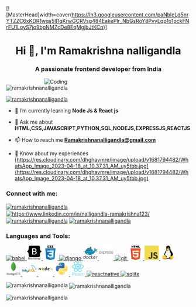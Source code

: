 [![MasterHead]width=cover(https://lh3.googleusercontent.com/paNbleLd5nrYTZZC6xKDR1wqs5II1qKrwGCRVsg484EakePlr_NbGsRoY8PvyLqp1o1pckFNrFU1LoyS7jo9bpNMZcDe8EqMgjbJtKCn)]





<h1 align="center">Hi 👋, I'm Ramakrishna nalligandla</h1>
<h3 align="center">A passionate frontend developer from India</h3>

<img align="right" alt="Coding" width="400" src="https://cdn.dribbble.com/users/1162077/screenshots/3848914/programmer.gif">

<p align="left"> <img src="https://komarev.com/ghpvc/?username=ramakrishnanalligandla&label=Profile%20views&color=0e75b6&style=flat" alt="ramakrishnanalligandla" /> </p>

<p align="left"> <a href="https://twitter.com/ramakrishnanalligandla" target="blank"><img src="https://img.shields.io/twitter/follow/ramakrishnanalligandla?logo=twitter&style=for-the-badge" alt="ramakrishnanalligandla" /></a> </p>

- 🌱 I’m currently learning **Node Js & React js**

- 💬 Ask me about **HTML,CSS,JAVASCRIPT,PYTHON,SQL,NODEJS,EXPRESSJS,REACTJS**

- 📫 How to reach me **Ramakrishnanalligandla@gmail.com**

- 📄 Know about my experiences [https://res.cloudinary.com/dhghavmre/image/upload/v1681794482/WhatsApp_Image_2023-04-18_at_10.37.31_AM_uy5tbb.jpg](https://res.cloudinary.com/dhghavmre/image/upload/v1681794482/WhatsApp_Image_2023-04-18_at_10.37.31_AM_uy5tbb.jpg)

<h3 align="left">Connect with me:</h3>
<p align="left">
<a href="https://twitter.com/@ramakri51874155" target="blank"><img align="center" src="https://raw.githubusercontent.com/rahuldkjain/github-profile-readme-generator/master/src/images/icons/Social/twitter.svg" alt="ramakrishnanalligandla" height="30" width="40" /></a>
<a href="https://linkedin.com/in/https://www.linkedin.com/in/nalligandla-ramakrishna123/" target="blank"><img align="center" src="https://raw.githubusercontent.com/rahuldkjain/github-profile-readme-generator/master/src/images/icons/Social/linked-in-alt.svg" alt="https://www.linkedin.com/in/nalligandla-ramakrishna123/" height="30" width="40" /></a>
<a href="https://instagram.com/Ramakrishnanalligandla" target="blank"><img align="center" src="https://raw.githubusercontent.com/rahuldkjain/github-profile-readme-generator/master/src/images/icons/Social/instagram.svg" alt="ramakrishnanalligandla" height="30" width="40" /></a>
<a href="https://www.youtube.com/c/@ramakrishnanalligandla301" target="blank"><img align="center" src="https://raw.githubusercontent.com/rahuldkjain/github-profile-readme-generator/master/src/images/icons/Social/youtube.svg" alt="ramakrishnanalligandla" height="30" width="40" /></a>
</p>

<h3 align="left">Languages and Tools:</h3>
<p align="left"> <a href="https://babeljs.io/" target="_blank" rel="noreferrer"> <img src="https://www.vectorlogo.zone/logos/babeljs/babeljs-icon.svg" alt="babel" width="40" height="40"/> </a> <a href="https://getbootstrap.com" target="_blank" rel="noreferrer"> <img src="https://raw.githubusercontent.com/devicons/devicon/master/icons/bootstrap/bootstrap-plain-wordmark.svg" alt="bootstrap" width="40" height="40"/> </a> <a href="https://www.w3schools.com/css/" target="_blank" rel="noreferrer"> <img src="https://raw.githubusercontent.com/devicons/devicon/master/icons/css3/css3-original-wordmark.svg" alt="css3" width="40" height="40"/> </a> <a href="https://www.djangoproject.com/" target="_blank" rel="noreferrer"> <img src="https://cdn.worldvectorlogo.com/logos/django.svg" alt="django" width="40" height="40"/> </a> <a href="https://www.docker.com/" target="_blank" rel="noreferrer"> <img src="https://raw.githubusercontent.com/devicons/devicon/master/icons/docker/docker-original-wordmark.svg" alt="docker" width="40" height="40"/> </a> <a href="https://expressjs.com" target="_blank" rel="noreferrer"> <img src="https://raw.githubusercontent.com/devicons/devicon/master/icons/express/express-original-wordmark.svg" alt="express" width="40" height="40"/> </a> <a href="https://git-scm.com/" target="_blank" rel="noreferrer"> <img src="https://www.vectorlogo.zone/logos/git-scm/git-scm-icon.svg" alt="git" width="40" height="40"/> </a> <a href="https://www.w3.org/html/" target="_blank" rel="noreferrer"> <img src="https://raw.githubusercontent.com/devicons/devicon/master/icons/html5/html5-original-wordmark.svg" alt="html5" width="40" height="40"/> </a> <a href="https://developer.mozilla.org/en-US/docs/Web/JavaScript" target="_blank" rel="noreferrer"> <img src="https://raw.githubusercontent.com/devicons/devicon/master/icons/javascript/javascript-original.svg" alt="javascript" width="40" height="40"/> </a> <a href="https://www.linux.org/" target="_blank" rel="noreferrer"> <img src="https://raw.githubusercontent.com/devicons/devicon/master/icons/linux/linux-original.svg" alt="linux" width="40" height="40"/> </a> <a href="https://www.mongodb.com/" target="_blank" rel="noreferrer"> <img src="https://raw.githubusercontent.com/devicons/devicon/master/icons/mongodb/mongodb-original-wordmark.svg" alt="mongodb" width="40" height="40"/> </a> <a href="https://www.mysql.com/" target="_blank" rel="noreferrer"> <img src="https://raw.githubusercontent.com/devicons/devicon/master/icons/mysql/mysql-original-wordmark.svg" alt="mysql" width="40" height="40"/> </a> <a href="https://nodejs.org" target="_blank" rel="noreferrer"> <img src="https://raw.githubusercontent.com/devicons/devicon/master/icons/nodejs/nodejs-original-wordmark.svg" alt="nodejs" width="40" height="40"/> </a> <a href="https://www.python.org" target="_blank" rel="noreferrer"> <img src="https://raw.githubusercontent.com/devicons/devicon/master/icons/python/python-original.svg" alt="python" width="40" height="40"/> </a> <a href="https://reactjs.org/" target="_blank" rel="noreferrer"> <img src="https://raw.githubusercontent.com/devicons/devicon/master/icons/react/react-original-wordmark.svg" alt="react" width="40" height="40"/> </a> <a href="https://reactnative.dev/" target="_blank" rel="noreferrer"> <img src="https://reactnative.dev/img/header_logo.svg" alt="reactnative" width="40" height="40"/> </a> <a href="https://www.sqlite.org/" target="_blank" rel="noreferrer"> <img src="https://www.vectorlogo.zone/logos/sqlite/sqlite-icon.svg" alt="sqlite" width="40" height="40"/> </a> </p>

<p><img align="left" src="https://github-readme-stats.vercel.app/api/top-langs?username=ramakrishnanalligandla&show_icons=true&locale=en&layout=compact" alt="ramakrishnanalligandla" /></p>

<p>&nbsp;<img align="center" src="https://github-readme-stats.vercel.app/api?username=ramakrishnanalligandla&show_icons=true&locale=en" alt="ramakrishnanalligandla" /></p>

<p><img align="center" src="https://github-readme-streak-stats.herokuapp.com/?user=ramakrishnanalligandla&" alt="ramakrishnanalligandla" /></p>
